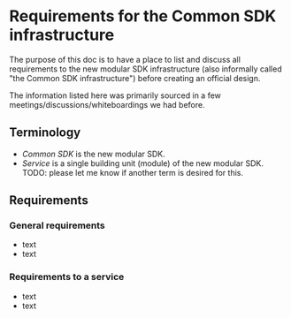 # Requirements for the Common SDK infrastructure
The purpose of this doc is to have a place to list and discuss all requirements to the new modular SDK infrastructure (also informally called "the Common SDK infrastructure") before creating an official design.

The information listed here was primarily sourced in a few meetings/discussions/whiteboardings we had before.

## Terminology
* _Common SDK_ is the new modular SDK. 
* _Service_ is a single building unit (module) of the new modular SDK. TODO: please let me know if another term is desired for this.

## Requirements
### General requirements
* text
* text

### Requirements to a service
* text
* text
